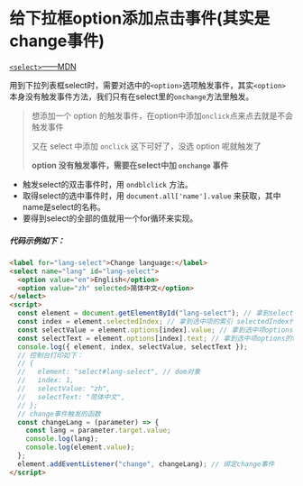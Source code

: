 # 给下拉框option添加点击事件(其实是change事件)

[`<select>`——MDN](https://developer.mozilla.org/zh-CN/docs/Web/HTML/Element/select#%E4%BD%BF%E7%94%A8%E7%AC%94%E8%AE%B0) 

用到下拉列表框select时，需要对选中的`<option>`选项触发事件，其实`<option>`本身没有触发事件方法，我们只有在select里的`onchange`方法里触发。

> 想添加一个 option 的触发事件，在option中添加`onclick`点来点去就是不会触发事件
>
> 又在 select 中添加 `onclick` 这下可好了，没选 option 呢就触发了
>
> **option 没有触发事件，需要在select中加 `onchange` 事件**

- 触发select的双击事件时，用 `ondblclick` 方法。
- 取得select的选中事件时，用 `document.all['name'].value` 来获取，其中name是select的名称。
- 要得到select的全部的值就用一个for循环来实现。

##### 代码示例如下：

```html
<label for="lang-select">Change language:</label>
<select name="lang" id="lang-select">
  <option value="en">English</option>
  <option value="zh" selected>简体中文</option>
</select>
<script>
  const element = document.getElementById("lang-select"); // 拿到select对象
  const index = element.selectedIndex; // 拿到选中项的索引 selectedIndex代表的是你所选中项的index
  const selectValue = element.options[index].value; // 拿到选中项options的value
  const selectText = element.options[index].text; // 拿到选中项options的text
  console.log({ element, index, selectValue, selectText });
  // 控制台打印如下：
  // {
  //   element: "select#lang-select", // dom对象
  //   index: 1,
  //   selectValue: "zh",
  //   selectText: "简体中文",
  // };
  // change事件触发的函数
  const changeLang = (parameter) => {
    const lang = parameter.target.value;
    console.log(lang);
    console.log(element.value);
  };
  element.addEventListener("change", changeLang); // 绑定change事件
</script>
```

